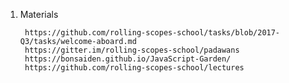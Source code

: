 1. Materials
      
        https://github.com/rolling-scopes-school/tasks/blob/2017-Q3/tasks/welcome-aboard.md
        https://gitter.im/rolling-scopes-school/padawans
        https://bonsaiden.github.io/JavaScript-Garden/
        https://github.com/rolling-scopes-school/lectures
